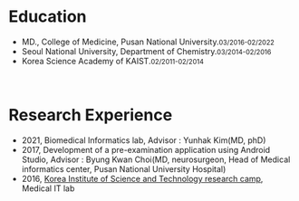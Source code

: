 # Education
- MD., College of Medicine, Pusan National University.<small>03/2016-02/2022</small>
- Seoul National University, Department of Chemistry.<small>03/2014-02/2016</small>
- Korea Science Academy of KAIST.<small>02/2011-02/2014</small>


<br/> 

# Research Experience
- 2021, Biomedical Informatics lab, Advisor : Yunhak Kim(MD, phD)
- 2017, Development of a pre-examination application using Android Studio, Advisor : Byung Kwan Choi(MD, neurosurgeon, Head of Medical informatics center, Pusan National University Hospital) 
- 2016, [Korea Institute of Science and Technology research camp](https://drive.google.com/file/d/1xYbXjUBvmvveNDWnyKlGAZAuEQtEngwd/view?usp=sharing), Medical IT lab
